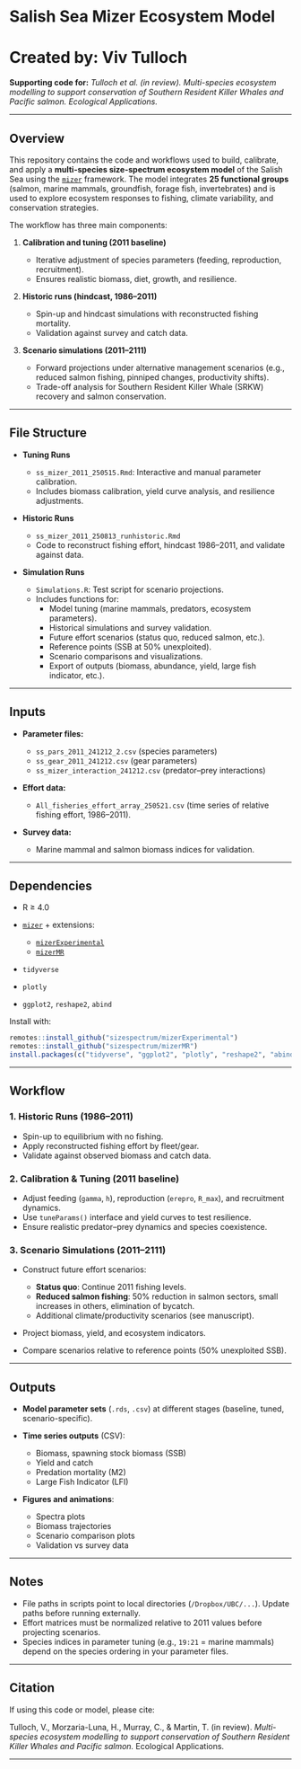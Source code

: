 # Salish Sea Mizer Ecosystem Model
# Created by: Viv Tulloch

**Supporting code for:**
*Tulloch et al. (in review). Multi-species ecosystem modelling to support conservation of Southern Resident Killer Whales and Pacific salmon. Ecological Applications.*

---

## Overview

This repository contains the code and workflows used to build, calibrate, and apply a **multi-species size-spectrum ecosystem model** of the Salish Sea using the [`mizer`](https://sizespectrum.org/mizer) framework. The model integrates **25 functional groups** (salmon, marine mammals, groundfish, forage fish, invertebrates) and is used to explore ecosystem responses to fishing, climate variability, and conservation strategies.

The workflow has three main components:

1. **Calibration and tuning (2011 baseline)**
   * Iterative adjustment of species parameters (feeding, reproduction, recruitment).
   * Ensures realistic biomass, diet, growth, and resilience.
  
2. **Historic runs (hindcast, 1986–2011)**
   * Spin-up and hindcast simulations with reconstructed fishing mortality.
   * Validation against survey and catch data.

3. **Scenario simulations (2011–2111)**
   * Forward projections under alternative management scenarios (e.g., reduced salmon fishing, pinniped changes, productivity shifts).
   * Trade-off analysis for Southern Resident Killer Whale (SRKW) recovery and salmon conservation.

---

## File Structure

* **Tuning Runs**
  * `ss_mizer_2011_250515.Rmd`: Interactive and manual parameter calibration.
  * Includes biomass calibration, yield curve analysis, and resilience adjustments.

* **Historic Runs**
  * `ss_mizer_2011_250813_runhistoric.Rmd`
  * Code to reconstruct fishing effort, hindcast 1986–2011, and validate against data.

* **Simulation Runs**
  * `Simulations.R`: Test script for scenario projections.
  * Includes functions for:
    * Model tuning (marine mammals, predators, ecosystem parameters).
    * Historical simulations and survey validation.
    * Future effort scenarios (status quo, reduced salmon, etc.).
    * Reference points (SSB at 50% unexploited).
    * Scenario comparisons and visualizations.
    * Export of outputs (biomass, abundance, yield, large fish indicator, etc.).

---

## Inputs

* **Parameter files:**

  * `ss_pars_2011_241212_2.csv` (species parameters)
  * `ss_gear_2011_241212.csv` (gear parameters)
  * `ss_mizer_interaction_241212.csv` (predator–prey interactions)

* **Effort data:**

  * `All_fisheries_effort_array_250521.csv` (time series of relative fishing effort, 1986–2011).

* **Survey data:**

  * Marine mammal and salmon biomass indices for validation.

---

## Dependencies

* R ≥ 4.0
* [`mizer`](https://github.com/sizespectrum/mizer) + extensions:

  * [`mizerExperimental`](https://github.com/sizespectrum/mizerExperimental)
  * [`mizerMR`](https://github.com/sizespectrum/mizerMR)
* `tidyverse`
* `plotly`
* `ggplot2`, `reshape2`, `abind`

Install with:

```r
remotes::install_github("sizespectrum/mizerExperimental")
remotes::install_github("sizespectrum/mizerMR")
install.packages(c("tidyverse", "ggplot2", "plotly", "reshape2", "abind"))
```

---

## Workflow

### 1. Historic Runs (1986–2011)

* Spin-up to equilibrium with no fishing.
* Apply reconstructed fishing effort by fleet/gear.
* Validate against observed biomass and catch data.

### 2. Calibration & Tuning (2011 baseline)

* Adjust feeding (`gamma`, `h`), reproduction (`erepro`, `R_max`), and recruitment dynamics.
* Use `tuneParams()` interface and yield curves to test resilience.
* Ensure realistic predator–prey dynamics and species coexistence.

### 3. Scenario Simulations (2011–2111)

* Construct future effort scenarios:

  * **Status quo**: Continue 2011 fishing levels.
  * **Reduced salmon fishing**: 50% reduction in salmon sectors, small increases in others, elimination of bycatch.
  * Additional climate/productivity scenarios (see manuscript).
* Project biomass, yield, and ecosystem indicators.
* Compare scenarios relative to reference points (50% unexploited SSB).

---

## Outputs

* **Model parameter sets** (`.rds`, `.csv`) at different stages (baseline, tuned, scenario-specific).
* **Time series outputs** (CSV):

  * Biomass, spawning stock biomass (SSB)
  * Yield and catch
  * Predation mortality (M2)
  * Large Fish Indicator (LFI)
* **Figures and animations**:

  * Spectra plots
  * Biomass trajectories
  * Scenario comparison plots
  * Validation vs survey data

---

## Notes

* File paths in scripts point to local directories (`/Dropbox/UBC/...`). Update paths before running externally.
* Effort matrices must be normalized relative to 2011 values before projecting scenarios.
* Species indices in parameter tuning (e.g., `19:21` = marine mammals) depend on the species ordering in your parameter files.

---

## Citation

If using this code or model, please cite:

Tulloch, V., Morzaria-Luna, H., Murray, C., & Martin, T. (in review).
*Multi-species ecosystem modelling to support conservation of Southern Resident Killer Whales and Pacific salmon.* Ecological Applications.

---

